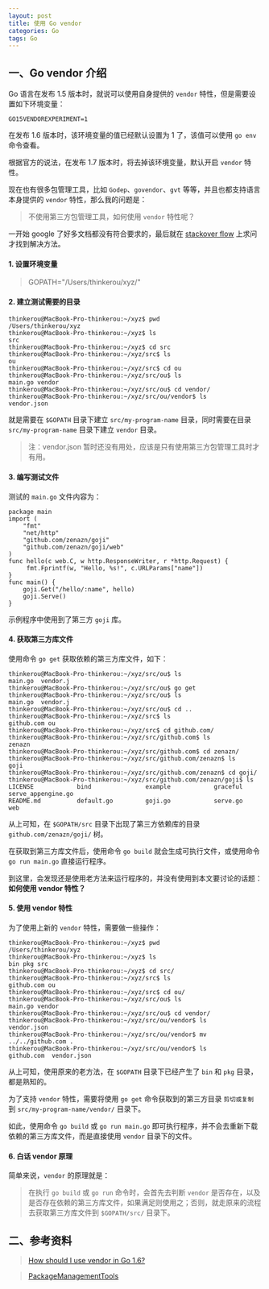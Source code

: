 ```yaml
---
layout: post
title: 使用 Go vendor
categories: Go
tags: Go
---
```


## 一、Go vendor 介绍

Go 语言在发布 1.5 版本时，就说可以使用自身提供的 `vendor` 特性，但是需要设置如下环境变量：

    GO15VENDOREXPERIMENT=1

在发布 1.6 版本时，该环境变量的值已经默认设置为 1 了，该值可以使用 `go env` 命令查看。

根据官方的说法，在发布 1.7 版本时，将去掉该环境变量，默认开启 `vendor` 特性。

现在也有很多包管理工具，比如 `Godep`、`govendor`、`gvt` 等等，并且也都支持语言本身提供的 `vendor` 特性，那么我的问题是：

> 不使用第三方包管理工具，如何使用 `vendor` 特性呢？

一开始 google 了好多文档都没有符合要求的，最后就在 [stackover flow](http://stackoverflow.com/questions/37237036/how-should-i-use-vendor-in-go-1-6) 上求问才找到解决方法。

#### 1. 设置环境变量

> GOPATH="/Users/thinkerou/xyz/"

#### 2. 建立测试需要的目录

>
    thinkerou@MacBook-Pro-thinkerou:~/xyz$ pwd
    /Users/thinkerou/xyz
    thinkerou@MacBook-Pro-thinkerou:~/xyz$ ls
    src
    thinkerou@MacBook-Pro-thinkerou:~/xyz$ cd src
    thinkerou@MacBook-Pro-thinkerou:~/xyz/src$ ls
    ou
    thinkerou@MacBook-Pro-thinkerou:~/xyz/src$ cd ou
    thinkerou@MacBook-Pro-thinkerou:~/xyz/src/ou$ ls
    main.go vendor
    thinkerou@MacBook-Pro-thinkerou:~/xyz/src/ou$ cd vendor/
    thinkerou@MacBook-Pro-thinkerou:~/xyz/src/ou/vendor$ ls
    vendor.json

就是需要在 `$GOPATH` 目录下建立 `src/my-program-name` 目录，同时需要在目录 `src/my-program-name` 目录下建立 `vendor` 目录。

<!--more-->

> 注：vendor.json 暂时还没有用处，应该是只有使用第三方包管理工具时才有用。

#### 3. 编写测试文件

测试的 `main.go` 文件内容为：

>
    package main
    import (
	    "fmt"
	    "net/http"
	    "github.com/zenazn/goji"
	    "github.com/zenazn/goji/web"
    )
    func hello(c web.C, w http.ResponseWriter, r *http.Request) {
	     fmt.Fprintf(w, "Hello, %s!", c.URLParams["name"])
    }
    func main() {
	    goji.Get("/hello/:name", hello)
	    goji.Serve()
    }

示例程序中使用到了第三方 `goji` 库。

#### 4. 获取第三方库文件

使用命令 `go get` 获取依赖的第三方库文件，如下：

>
    thinkerou@MacBook-Pro-thinkerou:~/xyz/src/ou$ ls
    main.go  vendor.j
    thinkerou@MacBook-Pro-thinkerou:~/xyz/src/ou$ go get
    thinkerou@MacBook-Pro-thinkerou:~/xyz/src/ou$ ls
    main.go  vendor.j
    thinkerou@MacBook-Pro-thinkerou:~/xyz/src/ou$ cd ..
    thinkerou@MacBook-Pro-thinkerou:~/xyz/src$ ls
    github.com ou
    thinkerou@MacBook-Pro-thinkerou:~/xyz/src$ cd github.com/
    thinkerou@MacBook-Pro-thinkerou:~/xyz/src/github.com$ ls
    zenazn
    thinkerou@MacBook-Pro-thinkerou:~/xyz/src/github.com$ cd zenazn/
    thinkerou@MacBook-Pro-thinkerou:~/xyz/src/github.com/zenazn$ ls
    goji
    thinkerou@MacBook-Pro-thinkerou:~/xyz/src/github.com/zenazn$ cd goji/
    thinkerou@MacBook-Pro-thinkerou:~/xyz/src/github.com/zenazn/goji$ ls
    LICENSE            bind               example            graceful           serve_appengine.go
    README.md          default.go         goji.go            serve.go           web

从上可知，在 `$GOPATH/src` 目录下出现了第三方依赖库的目录 `github.com/zenazn/goji/` 树。
 
在获取到第三方库文件后，使用命令 `go build` 就会生成可执行文件，或使用命令 `go run main.go` 直接运行程序。

到这里，会发现还是使用老方法来运行程序的，并没有使用到本文要讨论的话题：**如何使用 vendor 特性？**

#### 5. 使用 vendor 特性

为了使用上新的 `vendor` 特性，需要做一些操作：

>
    thinkerou@MacBook-Pro-thinkerou:~/xyz$ pwd
    /Users/thinkerou/xyz
    thinkerou@MacBook-Pro-thinkerou:~/xyz$ ls
    bin pkg src
    thinkerou@MacBook-Pro-thinkerou:~/xyz$ cd src/
    thinkerou@MacBook-Pro-thinkerou:~/xyz/src$ ls
    github.com ou
    thinkerou@MacBook-Pro-thinkerou:~/xyz/src$ cd ou/
    thinkerou@MacBook-Pro-thinkerou:~/xyz/src/ou$ ls
    main.go vendor
    thinkerou@MacBook-Pro-thinkerou:~/xyz/src/ou$ cd vendor/
    thinkerou@MacBook-Pro-thinkerou:~/xyz/src/ou/vendor$ ls
    vendor.json
    thinkerou@MacBook-Pro-thinkerou:~/xyz/src/ou/vendor$ mv ../../github.com .
    thinkerou@MacBook-Pro-thinkerou:~/xyz/src/ou/vendor$ ls
    github.com  vendor.json

从上可知，使用原来的老方法，在 `$GOPATH` 目录下已经产生了 `bin` 和 `pkg` 目录，都是熟知的。

为了支持 `vendor` 特性，需要将使用 `go get` 命令获取到的第三方目录 `剪切或复制` 到 `src/my-program-name/vendor/` 目录下。

如此，使用命令 `go build` 或 `go run main.go` 即可执行程序，并不会去重新下载依赖的第三方库文件，而是直接使用 `vendor` 目录下的文件。

#### 6. 白话 vendor 原理

简单来说，`vendor` 的原理就是：

> 在执行 `go build` 或 `go run` 命令时，会首先去判断 `vendor` 是否存在，以及是否存在依赖的第三方库文件，如果满足则使用之；否则，就走原来的流程去获取第三方库文件到 `$GOPATH/src/` 目录下。 

## 二、参考资料

> [How should I use vendor in Go 1.6?](http://stackoverflow.com/questions/37237036/how-should-i-use-vendor-in-go-1-6)

> [PackageManagementTools](https://github.com/golang/go/wiki/PackageManagementTools)

